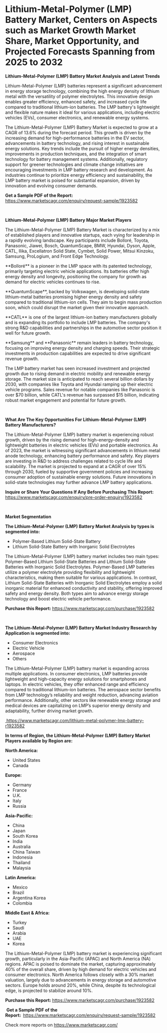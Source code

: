 <p><h1>Lithium-Metal-Polymer (LMP) Battery Market, Centers on Aspects such as Market Growth Market Share, Market Opportunity, and Projected Forecasts Spanning from 2025 to 2032</h1></p><p><strong>Lithium-Metal-Polymer (LMP) Battery Market Analysis and Latest Trends</strong></p>
<p><p>Lithium-Metal-Polymer (LMP) batteries represent a significant advancement in energy storage technology, combining the high energy density of lithium metal with the versatility of polymer electrolytes. This innovative design enables greater efficiency, enhanced safety, and increased cycle life compared to traditional lithium-ion batteries. The LMP battery's lightweight and flexible nature makes it ideal for various applications, including electric vehicles (EVs), consumer electronics, and renewable energy systems.</p><p>The Lithium-Metal-Polymer (LMP) Battery Market is expected to grow at a CAGR of 13.6% during the forecast period. This growth is driven by the increasing demand for high-performance batteries in the EV sector, advancements in battery technology, and rising interest in sustainable energy solutions. Key trends include the pursuit of higher energy densities, improvements in production techniques, and the integration of smart technology for battery management systems. Additionally, regulatory support for greener technologies and climate change initiatives are encouraging investments in LMP battery research and development. As industries continue to prioritize energy efficiency and sustainability, the LMP battery market is poised for substantial expansion, driven by innovation and evolving consumer demands.</p></p>
<p><strong>Get a Sample PDF of the Report:&nbsp;</strong> <a href="https://www.marketscagr.com/enquiry/request-sample/1923582?utm_campaign=3553&utm_medium=2&utm_source=Github&utm_content=ia&utm_term=28032025&utm_id=lithium-metal-polymer-lmp-battery">https://www.marketscagr.com/enquiry/request-sample/1923582</a></p>
<p>&nbsp;</p>
<p><strong>Lithium-Metal-Polymer (LMP) Battery Major Market Players</strong></p>
<p><p>The Lithium-Metal-Polymer (LMP) Battery Market is characterized by a mix of established players and innovative startups, each vying for leadership in a rapidly evolving landscape. Key participants include Bolloré, Toyota, Panasonic, Jiawei, Bosch, QuantumScape, BMW, Hyundai, Dyson, Apple, CATL, Ilika, Excellatron Solid State, Cymbet, Solid Power, Mitsui Kinzoku, Samsung, ProLogium, and Front Edge Technology.</p><p>**Bolloré** is a pioneer in the LMP space with its patented technology, primarily targeting electric vehicle applications. Its batteries offer high energy density and longevity, positioning the company for growth as demand for electric vehicles continues to rise. </p><p>**QuantumScape**, backed by Volkswagen, is developing solid-state lithium-metal batteries promising higher energy density and safety compared to traditional lithium-ion cells. They aim to begin mass production soon, which could disrupt the market given their innovative approach.</p><p>**CATL** is one of the largest lithium-ion battery manufacturers globally and is expanding its portfolio to include LMP batteries. The company's strong R&D capabilities and partnerships in the automotive sector position it well for future growth.</p><p>**Samsung** and **Panasonic** remain leaders in battery technology, focusing on improving energy density and charging speeds. Their strategic investments in production capabilities are expected to drive significant revenue growth.</p><p>The LMP battery market has seen increased investment and projected growth due to rising demand in electric mobility and renewable energy storage. The market size is anticipated to reach several billion dollars by 2030, with companies like Toyota and Hyundai ramping up their electric vehicle programs. Sales revenue for notable companies like Panasonic is over $70 billion, while CATL's revenue has surpassed $15 billion, indicating robust market engagement and potential for future growth.</p></p>
<p>&nbsp;</p>
<p><strong>What Are The Key Opportunities For Lithium-Metal-Polymer (LMP) Battery Manufacturers?</strong></p>
<p><p>The Lithium-Metal-Polymer (LMP) battery market is experiencing robust growth, driven by the rising demand for high-energy-density and lightweight batteries in electric vehicles (EVs) and portable electronics. As of 2023, the market is witnessing significant advancements in lithium metal anode technology, enhancing battery performance and safety. Key players are investing in R&D to address challenges related to cycle life and scalability. The market is projected to expand at a CAGR of over 15% through 2030, fueled by supportive government policies and increasing consumer adoption of sustainable energy solutions. Future innovations in solid-state technologies may further advance LMP battery applications.</p></p>
<p><strong>Inquire or Share Your Questions If Any Before Purchasing This Report:</strong> <a href="https://www.marketscagr.com/enquiry/pre-order-enquiry/1923582?utm_campaign=3553&utm_medium=2&utm_source=Github&utm_content=ia&utm_term=28032025&utm_id=lithium-metal-polymer-lmp-battery">https://www.marketscagr.com/enquiry/pre-order-enquiry/1923582</a></p>
<p>&nbsp;</p>
<p><strong>Market Segmentation</strong></p>
<p><strong>The Lithium-Metal-Polymer (LMP) Battery Market Analysis by types is segmented into:</strong></p>
<p><ul><li>Polymer-Based Lithium Solid-State Battery</li><li>Lithium Solid-State Battery with Inorganic Solid Electrolytes</li></ul></p>
<p><p>The Lithium-Metal-Polymer (LMP) battery market includes two main types: Polymer-Based Lithium Solid-State Batteries and Lithium Solid-State Batteries with Inorganic Solid Electrolytes. Polymer-Based LMP batteries utilize a polymer electrolyte providing flexibility and lightweight characteristics, making them suitable for various applications. In contrast, Lithium Solid-State Batteries with Inorganic Solid Electrolytes employ a solid inorganic material for enhanced conductivity and stability, offering improved safety and energy density. Both types aim to advance energy storage technology and boost electric vehicle performance.</p></p>
<p><strong>Purchase this Report:&nbsp;</strong><a href="https://www.marketscagr.com/purchase/1923582?utm_campaign=3553&utm_medium=2&utm_source=Github&utm_content=ia&utm_term=28032025&utm_id=lithium-metal-polymer-lmp-battery">https://www.marketscagr.com/purchase/1923582</a></p>
<p>&nbsp;</p>
<p><strong>The Lithium-Metal-Polymer (LMP) Battery Market Industry Research by Application is segmented into:</strong></p>
<p><ul><li>Consumer Electronics</li><li>Electric Vehicle</li><li>Aerospace</li><li>Others</li></ul></p>
<p><p>The Lithium-Metal-Polymer (LMP) battery market is expanding across multiple applications. In consumer electronics, LMP batteries provide lightweight and high-capacity energy solutions for smartphones and laptops. In electric vehicles, they offer enhanced range and efficiency compared to traditional lithium-ion batteries. The aerospace sector benefits from LMP technology’s reliability and weight reduction, advancing aviation performance. Additionally, other sectors like renewable energy storage and medical devices are capitalizing on LMP’s superior energy density and adaptability, further driving market growth.</p></p>
<p><a href="https://www.marketscagr.com/lithium-metal-polymer-lmp-battery-r1923582?utm_campaign=3553&utm_medium=2&utm_source=Github&utm_content=ia&utm_term=28032025&utm_id=lithium-metal-polymer-lmp-battery">&nbsp;https://www.marketscagr.com/lithium-metal-polymer-lmp-battery-r1923582</a></p>
<p><strong>In terms of Region, the Lithium-Metal-Polymer (LMP) Battery Market Players available by Region are:</strong></p>
<p>
    <p> <strong> North America: </strong>
        <ul>
            <li>United States</li>
            <li>Canada</li>
        </ul>
        </p> 
    <p> <strong> Europe: </strong>
        <ul>
            <li>Germany</li>
            <li>France</li>
            <li>U.K.</li>
            <li>Italy</li>
            <li>Russia</li>
        </ul>
        </p> 
    <p> <strong> Asia-Pacific: </strong>
        <ul>
            <li>China</li>
            <li>Japan</li>
            <li>South Korea</li>
            <li>India</li>
            <li>Australia</li>
            <li>China Taiwan</li>
            <li>Indonesia</li>
            <li>Thailand</li>
            <li>Malaysia</li>
        </ul>
        </p> 
    <p> <strong> Latin America: </strong>
        <ul>
            <li>Mexico</li>
            <li>Brazil</li>
            <li>Argentina Korea</li>
            <li>Colombia</li>
        </ul>
        </p> 
    <p> <strong> Middle East & Africa: </strong>
        <ul>
            <li>Turkey</li>
            <li>Saudi</li>
            <li>Arabia</li>
            <li>UAE</li>
            <li>Korea</li>
        </ul>
    </p>
    </p>
<p><p>The Lithium-Metal-Polymer (LMP) battery market is experiencing significant growth, particularly in the Asia-Pacific (APAC) and North America (NA) regions. APAC is poised to dominate the market, capturing approximately 40% of the overall share, driven by high demand for electric vehicles and consumer electronics. North America follows closely with a 30% market valuation, largely due to advancements in energy storage and automotive sectors. Europe holds around 20%, while China, despite its technological edge, is projected to stabilize around 10%.</p></p>
<p><strong>Purchase this Report: </strong><a href="https://www.marketscagr.com/purchase/1923582?utm_campaign=3553&utm_medium=2&utm_source=Github&utm_content=ia&utm_term=28032025&utm_id=lithium-metal-polymer-lmp-battery">https://www.marketscagr.com/purchase/1923582</a></p>
<p>&nbsp;<strong>Get a Sample PDF of the Report:&nbsp;&nbsp;</strong><a href="https://www.marketscagr.com/enquiry/request-sample/1923582?utm_campaign=3553&utm_medium=2&utm_source=Github&utm_content=ia&utm_term=28032025&utm_id=lithium-metal-polymer-lmp-battery">https://www.marketscagr.com/enquiry/request-sample/1923582</a></p>
<p><strong></strong></p>
<p>Check more reports on <a href="https://www.marketscagr.com/?utm_campaign=3553&utm_medium=2&utm_source=Github&utm_content=ia&utm_term=28032025&utm_id=lithium-metal-polymer-lmp-battery">https://www.marketscagr.com/</a></p>